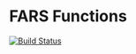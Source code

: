 # FARS Functions
[![Build Status](https://travis-ci.org/vkati06/FARS.svg?branch=master)](https://travis-ci.org/vkati06/FARS)

